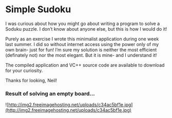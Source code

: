 # Simple Sudoku #

I was curious about how you might go about writing a program to solve a Soduku puzzle. I don’t know about anyone else, but this is how I would do it!

Purely as an exercise I wrote this minimalist application during one week last summer. I did so without internet access using the power only of my own brain- just for fun! I’m sure my solution is neither the most efficient (definately not) nor the most elegant. But it is mine- and I understand it!

The compiled application and VC++ source code are available to download for your curiosity.

Thanks for looking, Neil!

### Result of solving an empty board... ###
![http://img2.freeimagehosting.net/uploads/c34ac5bf1e.jpg](http://img2.freeimagehosting.net/uploads/c34ac5bf1e.jpg)